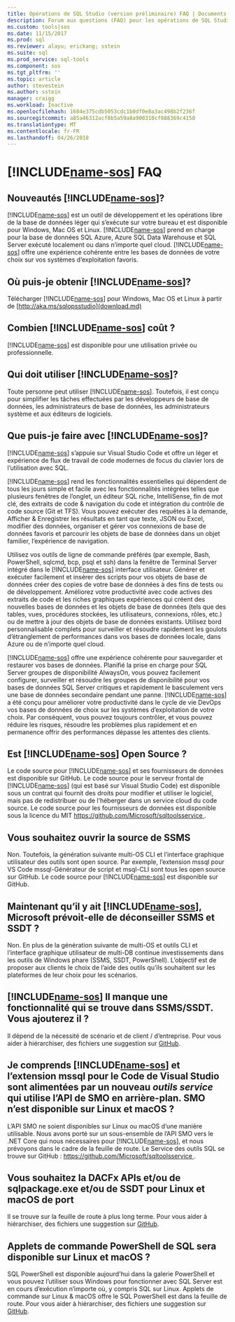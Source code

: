 ```yaml
---
title: Opérations de SQL Studio (version préliminaire) FAQ | Documents Microsoft
description: Forum aux questions (FAQ) pour les opérations de SQL Studio (version préliminaire).
ms.custom: tools|sos
ms.date: 11/15/2017
ms.prod: sql
ms.reviewer: alayu; erickang; sstein
ms.suite: sql
ms.prod_service: sql-tools
ms.component: sos
ms.tgt_pltfrm: ''
ms.topic: article
author: stevestein
ms.author: sstein
manager: craigg
ms.workload: Inactive
ms.openlocfilehash: 1684e375cdb5053cdc1b0df0e8a3ac498b2f236f
ms.sourcegitcommit: a85a46312acf8b5a59a8a900310cf088369c4150
ms.translationtype: MT
ms.contentlocale: fr-FR
ms.lasthandoff: 04/26/2018
---
```

# <a name="includename-sosincludesname-sosmd-faq"></a>[!INCLUDE[name-sos](../includes/name-sos.md)] FAQ

## <a name="what-is-includename-sosincludesname-sos-shortmd"></a>Nouveautés [!INCLUDE[name-sos](../includes/name-sos-short.md)]?

[!INCLUDE[name-sos](../includes/name-sos-short.md)] est un outil de développement et les opérations libre de la base de données léger qui s’exécute sur votre bureau et est disponible pour Windows, Mac OS et Linux. [!INCLUDE[name-sos](../includes/name-sos-short.md)] prend en charge pour la base de données SQL Azure, Azure SQL Data Warehouse et SQL Server exécuté localement ou dans n’importe quel cloud. [!INCLUDE[name-sos](../includes/name-sos-short.md)] offre une expérience cohérente entre les bases de données de votre choix sur vos systèmes d’exploitation favoris.

## <a name="where-can-i-get-includename-sosincludesname-sos-shortmd"></a>Où puis-je obtenir [!INCLUDE[name-sos](../includes/name-sos-short.md)]?

Télécharger [!INCLUDE[name-sos](../includes/name-sos-short.md)] pour Windows, Mac OS et Linux à partir de [http://aka.ms/sqlopsstudio](download.md)

## <a name="how-much-does-includename-sosincludesname-sos-shortmd-cost"></a>Combien [!INCLUDE[name-sos](../includes/name-sos-short.md)] coût ?

[!INCLUDE[name-sos](../includes/name-sos-short.md)] est disponible pour une utilisation privée ou professionnelle.

## <a name="who-should-use-includename-sosincludesname-sos-shortmd"></a>Qui doit utiliser [!INCLUDE[name-sos](../includes/name-sos-short.md)]?

Toute personne peut utiliser [!INCLUDE[name-sos](../includes/name-sos-short.md)]. Toutefois, il est conçu pour simplifier les tâches effectuées par les développeurs de base de données, les administrateurs de base de données, les administrateurs système et aux éditeurs de logiciels.


## <a name="what-can-i-do-with-includename-sosincludesname-sos-shortmd"></a>Que puis-je faire avec [!INCLUDE[name-sos](../includes/name-sos-short.md)]? 

[!INCLUDE[name-sos](../includes/name-sos-short.md)] s’appuie sur Visual Studio Code et offre un léger et expérience de flux de travail de code modernes de focus du clavier lors de l’utilisation avec SQL. 

[!INCLUDE[name-sos](../includes/name-sos-short.md)] rend les fonctionnalités essentielles qui dépendent de tous les jours simple et facile avec les fonctionnalités intégrées telles que plusieurs fenêtres de l’onglet, un éditeur SQL riche, IntelliSense, fin de mot clé, des extraits de code & navigation du code et intégration du contrôle de code source (Git et TFS). Vous pouvez exécuter des requêtes à la demande, Afficher & Enregistrer les résultats en tant que texte, JSON ou Excel, modifier des données, organiser et gérer vos connexions de base de données favoris et parcourir les objets de base de données dans un objet familier, l’expérience de navigation.

Utilisez vos outils de ligne de commande préférés (par exemple, Bash, PowerShell, sqlcmd, bcp, psql et ssh) dans la fenêtre de Terminal Server intégré dans le [!INCLUDE[name-sos](../includes/name-sos-short.md)] interface utilisateur. Générer et exécuter facilement et insérer des scripts pour vos objets de base de données créer des copies de votre base de données à des fins de tests ou de développement. Améliorez votre productivité avec code actives des extraits de code et les riches graphiques expériences qui créent des nouvelles bases de données et les objets de base de données (tels que des tables, vues, procédures stockées, les utilisateurs, connexions, rôles, etc.) ou de mettre à jour des objets de base de données existants. Utilisez bord personnalisable complets pour surveiller et résoudre rapidement les goulots d’étranglement de performances dans vos bases de données locale, dans Azure ou de n’importe quel cloud.

[!INCLUDE[name-sos](../includes/name-sos-short.md)] offre une expérience cohérente pour sauvegarder et restaurer vos bases de données. Planifié la prise en charge pour SQL Server groupes de disponibilité AlwaysOn, vous pouvez facilement configurer, surveiller et résoudre les groupes de disponibilité pour vos bases de données SQL Server critiques et rapidement le basculement vers une base de données secondaire pendant une panne.
[!INCLUDE[name-sos](../includes/name-sos-short.md)] a été conçu pour améliorer votre productivité dans le cycle de vie DevOps vos bases de données de choix sur les systèmes d’exploitation de votre choix. Par conséquent, vous pouvez toujours contrôler, et vous pouvez réduire les risques, résoudre les problèmes plus rapidement et en permanence offrir des performances dépasse les attentes des clients.


## <a name="is-includename-sosincludesname-sos-shortmd-open-source"></a>Est [!INCLUDE[name-sos](../includes/name-sos-short.md)] Open Source ? 

Le code source pour [!INCLUDE[name-sos](../includes/name-sos-short.md)] et ses fournisseurs de données est disponible sur GitHub. Le code source pour le serveur frontal de [!INCLUDE[name-sos](../includes/name-sos-short.md)] (qui est basé sur Visual Studio Code) est disponible sous un contrat qui fournit des droits pour modifier et utiliser le logiciel, mais pas de redistribuer ou de l’héberger dans un service cloud du code source. Le code source pour les fournisseurs de données est disponible sous la licence du MIT [ https://github.com/Microsoft/sqltoolsservice ](https://github.com/Microsoft/sqltoolsservice).

## <a name="do-you-plan-to-open-source-ssms"></a>Vous souhaitez ouvrir la source de SSMS

Non. Toutefois, la génération suivante multi-OS CLI et l’interface graphique utilisateur des outils sont open source. Par exemple, l’extension mssql pour VS Code mssql-Générateur de script et msql-CLI sont tous les open source sur GitHub. Le code source pour [!INCLUDE[name-sos](../includes/name-sos-short.md)] est disponible sur GitHub.


## <a name="now-that-there-is-includename-sosincludesname-sos-shortmd-does-microsoft-plan-to-deprecate-ssms-and-ssdt"></a>Maintenant qu’il y ait [!INCLUDE[name-sos](../includes/name-sos-short.md)], Microsoft prévoit-elle de déconseiller SSMS et SSDT ?

Non. En plus de la génération suivante de multi-OS et outils CLI et l’interface graphique utilisateur de multi-DB continue investissements dans les outils de Windows phare (SSMS, SSDT, PowerShell).
L’objectif est de proposer aux clients le choix de l’aide des outils qu’ils souhaitent sur les plateformes de leur choix pour les scénarios.


## <a name="includename-sosincludesname-sos-shortmd-is-missing-a-feature-that-is-in-ssmsssdt-will-you-add-it"></a>[!INCLUDE[name-sos](../includes/name-sos-short.md)] Il manque une fonctionnalité qui se trouve dans SSMS/SSDT. Vous ajouterez il ?
Il dépend de la nécessité de scénario et de client / d’entreprise. Pour vous aider à hiérarchiser, des fichiers une suggestion sur [GitHub](https://github.com/microsoft/sqlopsstudio/issues).


## <a name="i-understand-includename-sosincludesname-sos-shortmd-and-the-mssql-extension-for-vs-code-are-powered-by-a-new-tools-service-that-uses-smo-apis-under-the-covers-is-smo-available-on-linux-and-macos"></a>Je comprends [!INCLUDE[name-sos](../includes/name-sos-short.md)] et l’extension mssql pour le Code de Visual Studio sont alimentées par un nouveau *outils service* qui utilise l’API de SMO en arrière-plan. SMO n’est disponible sur Linux et macOS ?

L’API SMO ne soient disponibles sur Linux ou macOS d’une manière utilisable. Nous avons porté sur un sous-ensemble de l’API SMO vers le .NET Core qui nous nécessaires pour [!INCLUDE[name-sos](../includes/name-sos-short.md)], et nous prévoyons dans le cadre de la feuille de route.
Le Service des outils SQL se trouve sur GitHub : [ https://github.com/Microsoft/sqltoolsservice ](https://github.com/Microsoft/sqltoolsservice).


## <a name="do-you-plan-to-port-the-dacfx-apis-andor-sqlpackageexe-andor-ssdt-to-linux-and-macos"></a>Vous souhaitez la DACFx APIs et/ou de sqlpackage.exe et/ou de SSDT pour Linux et macOS de port

Il se trouve sur la feuille de route à plus long terme. Pour vous aider à hiérarchiser, des fichiers une suggestion sur [GitHub](https://github.com/microsoft/sqlopsstudio/issues).


## <a name="will-sql-powershell-cmdlets-be-available-on-linux-and-macos"></a>Applets de commande PowerShell de SQL sera disponible sur Linux et macOS ?

SQL PowerShell est disponible aujourd'hui dans la galerie PowerShell et vous pouvez l’utiliser sous Windows pour fonctionner avec SQL Server est en cours d’exécution n’importe où, y compris SQL sur Linux. Applets de commande sur Linux & macOS offre le SQL PowerShell est dans la feuille de route. Pour vous aider à hiérarchiser, des fichiers une suggestion sur [GitHub](https://github.com/microsoft/sqlopsstudio/issues).

